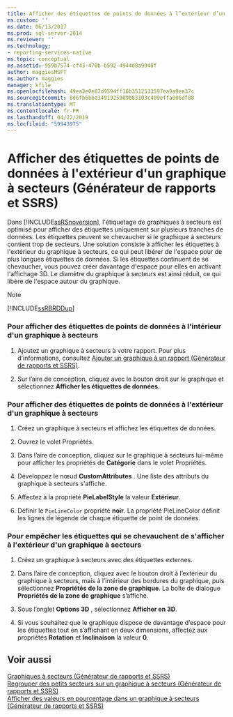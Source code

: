 ```yaml
---
title: Afficher des étiquettes de points de données à l’extérieur d’un graphique à secteurs (Générateur de rapports et SSRS) | Microsoft Docs
ms.custom: ''
ms.date: 06/13/2017
ms.prod: sql-server-2014
ms.reviewer: ''
ms.technology:
- reporting-services-native
ms.topic: conceptual
ms.assetid: 959b7574-cf43-470b-b592-4944d8a9948f
author: maggiesMSFT
ms.author: maggies
manager: kfile
ms.openlocfilehash: 49ea3e0e87d9594ff16b3512533597ea9a9ea37c
ms.sourcegitcommit: 8d6fb6bbe3491925909b83103c409effa006df88
ms.translationtype: MT
ms.contentlocale: fr-FR
ms.lasthandoff: 04/22/2019
ms.locfileid: "59943975"
---
```

# <a name="display-data-point-labels-outside-a-pie-chart-report-builder-and-ssrs"></a>Afficher des étiquettes de points de données à l'extérieur d'un graphique à secteurs (Générateur de rapports et SSRS)
  Dans [!INCLUDE[ssRSnoversion](../../includes/ssrsnoversion-md.md)], l'étiquetage de graphiques à secteurs est optimisé pour afficher des étiquettes uniquement sur plusieurs tranches de données. Les étiquettes peuvent se chevaucher si le graphique à secteurs contient trop de secteurs. Une solution consiste à afficher les étiquettes à l'extérieur du graphique à secteurs, ce qui peut libérer de l'espace pour de plus longues étiquettes de données. Si les étiquettes continuent de se chevaucher, vous pouvez créer davantage d'espace pour elles en activant l'affichage 3D. Le diamètre du graphique à secteurs est ainsi réduit, ce qui libère de l'espace autour du graphique.  
  
> [!NOTE]  
>  [!INCLUDE[ssRBRDDup](../../includes/ssrbrddup-md.md)]  
  
### <a name="to-display-data-point-labels-inside-a-pie-chart"></a>Pour afficher des étiquettes de points de données à l'intérieur d'un graphique à secteurs  
  
1.  Ajoutez un graphique à secteurs à votre rapport. Pour plus d’informations, consultez [Ajouter un graphique à un rapport &#40;Générateur de rapports et SSRS&#41;](add-a-chart-to-a-report-report-builder-and-ssrs.md).  
  
2.  Sur l’aire de conception, cliquez avec le bouton droit sur le graphique et sélectionnez **Afficher les étiquettes de données**.  
  
### <a name="to-display-data-point-labels-outside-a-pie-chart"></a>Pour afficher des étiquettes de points de données à l'extérieur d'un graphique à secteurs  
  
1.  Créez un graphique à secteurs et affichez les étiquettes de données.  
  
2.  Ouvrez le volet Propriétés.  
  
3.  Dans l’aire de conception, cliquez sur le graphique à secteurs lui-même pour afficher les propriétés de **Catégorie** dans le volet Propriétés.  
  
4.  Développez le nœud **CustomAttributes** . Une liste des attributs du graphique à secteurs s'affiche.  
  
5.  Affectez à la propriété **PieLabelStyle** la valeur **Extérieur**.  
  
6.  Définir le `PieLineColor` propriété **noir**. La propriété PieLineColor définit les lignes de légende de chaque étiquette de point de données.  
  
### <a name="to-prevent-overlapping-labels-displayed-outside-a-pie-chart"></a>Pour empêcher les étiquettes qui se chevauchent de s'afficher à l'extérieur d'un graphique à secteurs  
  
1.  Créez un graphique à secteurs avec des étiquettes externes.  
  
2.  Dans l’aire de conception, cliquez avec le bouton droit à l’extérieur du graphique à secteurs, mais à l’intérieur des bordures du graphique, puis sélectionnez **Propriétés de la zone de graphique**. La boîte de dialogue **Propriétés de la zone de graphique** s’affiche.  
  
3.  Sous l’onglet **Options 3D** , sélectionnez **Afficher en 3D**.  
  
4.  Si vous souhaitez que le graphique dispose de davantage d’espace pour les étiquettes tout en s’affichant en deux dimensions, affectez aux propriétés **Rotation** et **Inclinaison** la valeur **0**.  
  
## <a name="see-also"></a>Voir aussi  
 [Graphiques à secteurs &#40;Générateur de rapports et SSRS&#41;](charts-report-builder-and-ssrs.md)   
 [Regrouper des petits secteurs sur un graphique à secteurs &#40;Générateur de rapports et SSRS&#41;](collect-small-slices-on-a-pie-chart-report-builder-and-ssrs.md)   
 [Afficher des valeurs en pourcentage dans un graphique à secteurs &#40;Générateur de rapports et SSRS&#41;](display-percentage-values-on-a-pie-chart-report-builder-and-ssrs.md)  
  
  
